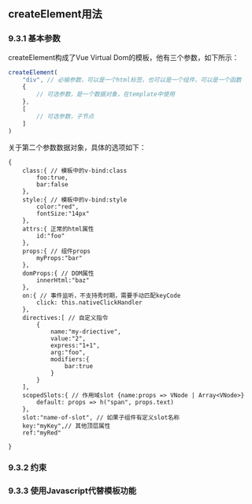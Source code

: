 ## createElement用法

### 9.3.1 基本参数

createElement构成了Vue Virtual Dom的模板，他有三个参数，如下所示：

```javascript
createElement(
	"div", // 必输参数，可以是一个html标签，也可以是一个组件，可以是一个函数
	{
		// 可选参数，是一个数据对象，在template中使用
	},
	[
		// 可选参数，子节点
	]
)
```

关于第二个参数数据对象，具体的选项如下：
```
{
	class:{ // 模板中的v-bind:class
		foo:true,
		bar:false
	},
	style:{ // 模板中的v-bind:style
		color:"red",
		fontSize:"14px"
	},
	attrs:{ 正常的html属性
		id:"foo"
	},
	props:{ // 组件props
		myProps:"bar"
	},
	domProps:{ // DOM属性
		innerHtml:"baz"
	},
	on:{ // 事件监听，不支持秀时期，需要手动匹配keyCode
		click: this.nativeClickHandler
	},
	directives:[ // 自定义指令
		{
			name:"my-driective",
			value:"2",
			express:"1+1",
			arg:"foo",
			modifiers:{
				bar:true
			}
		}
	],
	scopedSlots:{ // 作用域slot {name:props => VNode | Array<VNode>}
		default: props => h("span", props.text)
	},
	slot:"name-of-slot", // 如果子组件有定义slot名称
	key:"myKey",// 其他顶层属性
	ref:"myRed"

}
```
### 9.3.2 约束
### 9.3.3 使用Javascript代替模板功能